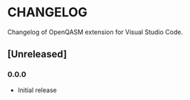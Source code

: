 # CHANGELOG
Changelog of OpenQASM extension for Visual Studio Code.

## [Unreleased]
### 0.0.0
- Initial release